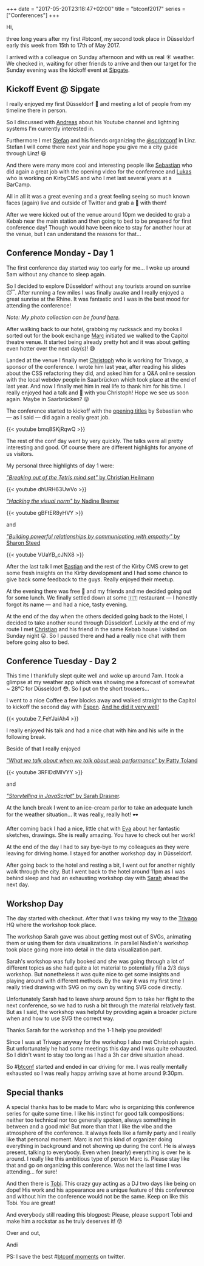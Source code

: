 +++
date = "2017-05-20T23:18:47+02:00"
title = "btconf2017"
series = ["Conferences"]
+++

Hi,

three long years after my first #btconf, my second took place in Düsseldorf early this week from 15th to 17th of May 2017.

I arrived with a colleague on Sunday afternoon and with us real ☀️ weather. We checked in, waiting for other friends to arrive and then our target for the Sunday evening was the kickoff event at [Sipgate](https://www.sipgate.de/).

## Kickoff Event @ Sipgate

I really enjoyed my first Düsseldorf 🍺 and meeting a lot of people from my timeline there in person.

So I discussed with [Andreas](https://twitter.com/dantz) about his Youtube channel and lightning systems I'm currently interested in.

Furthermore I met [Stefan](https://twitter.com/ddprrt) and his friends organizing the [@scriptconf](https://twitter.com/scriptconf) in Linz. Stefan I will come there next year and hope you give me a city guide through Linz! 😆

And there were many more cool and interesting people like [Sebastian](https://twitter.com/basisbild) who did again a great job with the opening video for the conference and [Lukas](https://twitter.com/lukasbestle) who is working on KirbyCMS and who I met last several years at a BarCamp.

All in all it was a great evening and a great feeling seeing so much known faces (again) live and outside of Twitter and grab a 🍺 with them!

After we were kicked out of the venue around 10pm we decided to grab a Kebab near the main station and then going to bed to be prepared for first conference day! Though would have been nice to stay for another hour at the venue, but I can understand the reasons for that…

## Conference Monday - Day 1

The first conference day started way too early for me… I woke up around 5am without any chance to sleep again.

So I decided to explore Düsseldorf without any tourists around on sunrise 😴. After running a few miles I was finally awake and I really enjoyed a great sunrise at the Rhine. It was fantastic and I was in the best mood for attending the conference!

_Note: My photo collection can be found [here]( https://goo.gl/photos/51TQJGfL1eiSxipv9)._

After walking back to our hotel, grabbing my rucksack and my books I sorted out for the book exchange [Marc](https://twitter.com/marcthiele) initiated we walked to the Capitol theatre venue. It started being already pretty hot and it was about getting even hotter over the next day(s)! 😅

Landed at the venue I finally met [Christoph](https://twitter.com/pistenprinz) who is working for Trivago, a sponsor of the conference. I wrote him last year, after reading his slides about the CSS refactoring they did, and asked him for a Q&A online session with the local webdev people in Saarbrücken which took place at the end of last year. And now I finally met him in real life to thank him for his time. I really enjoyed had a talk and 🍺 with you Christoph! Hope we see us soon again. Maybe in Saarbrücken? 😜

The conference started to kickoff with the [opening titles](https://www.youtube.com/watch?v=bmq8SKjRqwQ) by Sebastian who — as I said — did again a really great job.

{{< youtube bmq8SKjRqwQ >}}

The rest of the conf day went by very quickly. The talks were all pretty interesting and good. Of course there are different highlights for anyone of us visitors.

My personal three highlights of day 1 were:

[_"Breaking out of the Tetris mind set"_ by Christian Heilmann](https://www.youtube.com/watch?v=dhURH63UwVo)

{{< youtube dhURH63UwVo >}}

[_"Hacking the visual norm"_ by Nadine Bremer](https://www.youtube.com/watch?v=gBFtER8yHVY)

{{< youtube gBFtER8yHVY >}}

and 

[_"Building powerful relationships by communicating with empathy"_ by Sharon Steed](https://www.youtube.com/watch?v=VUaYB_cJNX8)

{{< youtube VUaYB_cJNX8 >}}

After the last talk I met 
[Bastian](https://twitter.com/bastianallgeier) and the rest of the Kirby CMS crew to get some fresh insights on the Kirby development and I had some chance to give back some feedback to the guys. Really enjoyed their meetup.

At the evening there was free 🍺 and my friends and me decided going out for some lunch. We finally settled down at some 🇮🇹 restaurant — I honestly forgot its name — and had a nice, tasty evening.

At the end of the day when the others decided going back to the Hotel, I decided to take another round through Düsseldorf. Luckily at the end of my route I met [Christian](https://twitter.com/derSchepp) and his friend in the same Kebab house I visited on Sunday night 😜. So I paused there and had a really nice chat with them before going also to bed.

## Conference Tuesday - Day 2

This time I thankfully slept quite well and woke up around 7am. I took a glimpse at my weather app which was showing me a forecast of somewhat ~ 28°C for Düsseldorf 😳. So I put on the short trousers…

I went to a nice Coffee a few blocks away and walked straight to the Capitol to kickoff the second day with [Espen](https://twitter.com/ebrunborg). [And he did it very well!](https://www.youtube.com/watch?v=7_FeYJaiAh4)

{{< youtube 7_FeYJaiAh4 >}}

I really enjoyed his talk and had a nice chat with him and his wife in the following break.

Beside of that I really enjoyed

[_"What we talk about when we talk about web performance"_ by Patty Toland](https://www.youtube.com/watch?v=3RFlDdMIVYY)

{{< youtube 3RFlDdMIVYY >}}

and

[_"Storytelling in JavaScript"_ by Sarah Drasner](https://www.youtube.com/watch?v=buTHx1iBfdg).

At the lunch break I went to an ice-cream parlor to take an adequate lunch for the weather situation… It was really, really hot! 🕶

After coming back I had a nice, little chat with [Eva](https://twitter.com/evalottchen) about her fantastic sketches, drawings. She is really amazing. You have to check out her work!

At the end of the day I had to say bye-bye to my colleagues as they were leaving for driving home. I stayed for another workshop day in Düsseldorf.

After going back to the hotel and resting a bit, I went out for another nightly walk through the city. But I went back to the hotel around 11pm as I was behind sleep and had an exhausting workshop day with [Sarah](https://twitter.com/sarah_edo) ahead the next day.

## Workshop Day

The day started with checkout. After that I was taking my way to the [Trivago](https://www.trivago.de/) HQ where the workshop took place.

The workshop Sarah gave was about getting most out of SVGs, animating them or using them for data visualizations. In parallel Nadieh's workshop took place going more into detail in the data visualization part.

Sarah's workshop was fully booked and she was going through a lot of different topics as she had quite a lot material to potentially fill a 2/3 days workshop. But nonetheless it was quite nice to get some insights and playing around with different methods. By the way it was my first time I really tried drawing with SVG on my own by writing SVG code directly.

Unfortunately Sarah had to leave sharp around 5pm to take her flight to the next conference, so we had to rush a bit through the material relatively fast. But as I said, the workshop was helpful by providing again a broader picture when and how to use SVG the correct way.

Thanks Sarah for the workshop and the 1-1 help you provided!

Since I was at Trivago anyway for the workshop I also met Christoph again. But unfortunately he had some meetings this day and I was quite exhausted. So I didn't want to stay too long as I had a 3h car drive situation ahead.

So #[btconf](https://twitter.com/search?f=tweets&vertical=default&q=%23btconf&src=tyah) started and ended in car driving for me. I was really mentally exhausted so I was really happy arriving save at home around 9:30pm.

## Special thanks

A special thanks has to be made to Marc who is organizing this conference series for quite some time. I like his instinct for good talk compositions: neither too technical nor too generally spoken, always something in between and a good mix! But more than that I like the vibe and the atmosphere of the conference. It always feels like a family party and I really like that personal moment. Marc is not this kind of organizer doing everything in background and not showing up during the conf. He is always present, talking to everybody. Even when (nearly) everything is over he is around. I really like this ambitious type of person Marc is. Please stay like that and go on organizing this conference. Was not the last time I was attending… for sure!

And then there is [Tobi](https://vimeo.com/tobilessnow). This crazy guy acting as a DJ two days like being on dope! His work and his appearance are a unique feature of this conference and without him the conference would not be the same. Keep on like this Tobi. You are great!

And everybody still reading this blogpost: Please, please support Tobi and make him a rockstar as he truly deserves it! 😜

Over and out,

Andi

PS: I save the best #[btconf moments](https://twitter.com/i/moments/866013062725332992) on twitter.

